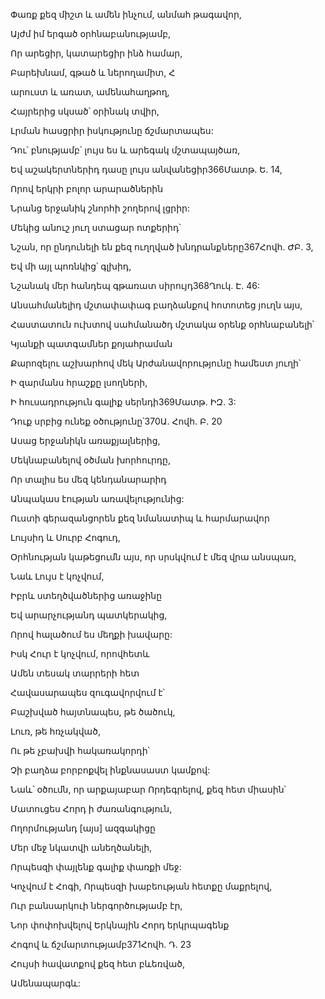 Փառք քեզ միշտ և ամեն ինչում, անմահ թագավոր,


Այժմ իմ երգած օրհնաբանությամբ,


Որ արեցիր, կատարեցիր ինձ համար,


Բարեխնամ, գթած և ներողամիտ, Հ


արուստ և առատ, ամենահաղթող,


Հայրերից սկսած՝ օրինակ տվիր,


Լրման հասցրիր իսկությունը ճշմարտապես:


Դու՝ բնությամբ՝ լույս ես և արեգակ մշտապայծառ,


Եվ աշակերտներիդ դասը լույս անվանեցիր366Մատթ. Ե. 14,


Որով երկրի բոլոր արարածներին


Նրանց երջանիկ շնորհի շողերով լցրիր:


Մեկից անուշ յուղ ստացար ոտքերիդ՝


Նշան, որ ընդունելի են քեզ ուղղված խնդրանքները367Հովհ. ԺԲ. 3,


Եվ մի այլ պոռնկից՝ գլխիդ,


Նշանակ մեր հանդեպ գթառատ սիրույդ368Ղուկ. Է. 46:


Անսահմանելիդ մշտափափագ բաղձանքով հոտոտեց յուղն այս,


Հաստատուն ուխտով սահմանածդ մշտակա օրենք օրհնաբանելի՝


Կյանքի պատգամներ քոյահրաման


Քարոզելու աշխարհով մեկ Արժանավորությունը համեստ յուղի՝


Ի զարմանս հրաշքը լսողների,


Ի հուսադրություն գալիք սերնդի369Մատթ. ԻԶ. 3:


Դուք սրբից ունեք օծությունը՝370Ա. Հովհ. Բ. 20


Ասաց երջանիկն առաքյալներից,


Մեկնաբանելով օծման խորհուրդը,


Որ տալիս ես մեզ կենդանարարիդ


Անպակաս էության առավելությունից:


Ուստի գերազանցորեն քեզ նմանատիպ և հարմարավոր


Լույսիդ և Սուրբ Հոգուդ,


Օրհնության կաթեցումն այս, որ սրսկվում է մեզ վրա անսպառ,


Նաև Լույս է կոչվում,


Իբրև ստեղծվածներից առաջինը


Եվ արարչությանդ պատկերակից,


Որով հալածում ես մեղքի խավարը:


Իսկ Հուր է կոչվում, որովհետև


Ամեն տեսակ տարրերի հետ


Հավասարապես զուգավորվում է՝


Բաշխված հայտնապես, թե ծածուկ,


Լուռ, թե հռչակված,


Ու թե չբախվի հակառակորդի՝


Չի բաղձա բորբոքվել ինքնասաստ կամքով:


Նաև՝ օծումն, որ արքայաբար Որդեգրելով, քեզ հետ միասին՝


Մատուցես Հորդ ի ժառանգություն,


Ողորմությանդ [այս] ազգակիցը


Մեր մեջ նկատվի անեղծանելի,


Որպեսզի փայլենք գալիք փառքի մեջ:


Կոչվում է Հոգի, Որպեսզի խաբեության հետքը մաքրելով,


Ուր բանսարկուի ներգործությամբ էր,


Նոր փոփոխվելով Երկնային Հորդ երկրպագենք


Հոգով և ճշմարտությամբ371Հովհ. Դ. 23


Հույսի հավատքով քեզ հետ բևեռված,


Ամենապարգև: